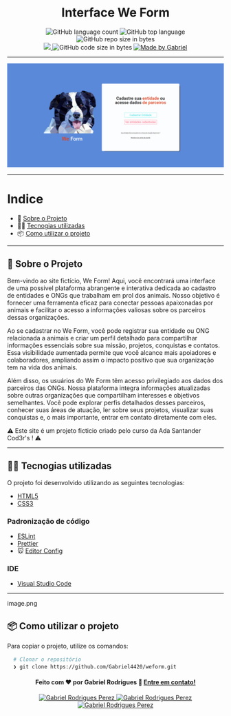 <h1 align="center">
   Interface We Form 
</h1>

<p align="center">
   <img alt="GitHub language count" src="https://img.shields.io/github/languages/count/Gabriel4420/weform">

  <img alt="GitHub top language" src="https://img.shields.io/github/languages/top/Gabriel4420/weform?logo=html">

  <img alt="GitHub repo size in bytes" src="https://img.shields.io/github/repo-size/Gabriel4420/weform?color=green">

  <br>
  
  <a href="https://www.codacy.com/manual/Gabriel4420/weform?utm_source=github.com&amp;utm_medium=referral&amp;utm_content=Gabriel4420/weform&amp;utm_campaign=Badge_Grade">
    <img src="https://app.codacy.com/project/badge/Grade/6dd6b46abeb14e99935a2b9ac5c6ede2"/>
  </a>
  
  <img alt="GitHub code size in bytes" src="https://img.shields.io/github/last-commit/Gabriel4420/weform">


  <a href="https://www.linkedin.com/in/gabriel-rodrigues-perez-2069b072/">
    <img alt="Made by Gabriel" src="https://img.shields.io/badge/made%20by-Gabriel-%2304D361">
  </a>
</p>

---

<p align="center">
  <img alt="Gif da Aplicação" src="./HomeApp.png" />
</p>

---

# Indice

- :rocket: [Sobre o Projeto](#rocket-sobre-o-projeto)
- 👨‍💻️ [Tecnogias utilizadas](#%EF%B8%8F-tecnogias-utilizadas)
- 📦️ [Como utilizar o projeto](#%EF%B8%8F-como-utilizar-o-projeto)
---

## :rocket: Sobre o Projeto

Bem-vindo ao site fictício, We Form! Aqui, você encontrará uma interface de uma possivel plataforma abrangente e interativa dedicada ao cadastro de entidades e ONGs que trabalham em prol dos animais. Nosso objetivo é fornecer uma ferramenta eficaz para conectar pessoas apaixonadas por animais e facilitar o acesso a informações valiosas sobre os parceiros dessas organizações.

Ao se cadastrar no We Form, você pode registrar sua entidade ou ONG relacionada a animais e criar um perfil detalhado para compartilhar informações essenciais sobre sua missão, projetos, conquistas e contatos. Essa visibilidade aumentada permite que você alcance mais apoiadores e colaboradores, ampliando assim o impacto positivo que sua organização tem na vida dos animais.

Além disso, os usuários do We Form têm acesso privilegiado aos dados dos parceiros das ONGs. Nossa plataforma integra informações atualizadas sobre outras organizações que compartilham interesses e objetivos semelhantes. Você pode explorar perfis detalhados desses parceiros, conhecer suas áreas de atuação, ler sobre seus projetos, visualizar suas conquistas e, o mais importante, entrar em contato diretamente com eles.

:warning: Este site é um projeto ficticio criado pelo curso da Ada Santander Cod3r's ! :warning:


---

## 👨‍💻️ Tecnogias utilizadas

O projeto foi desenvolvido utilizando as seguintes tecnologias:

- [HTML5](https://developer.mozilla.org/en-US/docs/Glossary/HTML5)
- [CSS3](https://developer.mozilla.org/en-US/docs/Learn/CSS)


### Padronização de código

  - [ESLint](https://eslint.org/)
  - [Prettier](https://prettier.io/)
  - :mouse: [Editor Config](https://editorconfig.org/)

### IDE

  - [Visual Studio Code](https://code.visualstudio.com/)

---
image.png
## 📦️ Como utilizar o projeto

Para copiar o projeto, utilize os comandos:

```bash
  # Clonar o repositório
  ❯ git clone https://github.com/Gabriel4420/weform.git

```


<h4 align="center">
  Feito com ❤️ por Gabriel Rodrigues 👋️ <a href="mailto:gabriel_rodrigues_perez@hotmail.com">Entre em contato!</a>
</h4>

<p align="center">

  <a href="https://www.linkedin.com/in/gabriel-rodrigues-perez-2069b072/">
    <img alt="Gabriel Rodrigues Perez" src="https://img.shields.io/badge/LinkedIn-Gabriel_Rodrigues-0e76a8?style=flat&logoColor=white&logo=linkedin">
  </a>
  <a href="https://www.facebook.com/gabriel.rodrigues.perez">
    <img alt="Gabriel Rodrigues Perez" src="https://img.shields.io/badge/Facebook-Gabriel_Rodrigues-1778F2?style=flat&logoColor=white&logo=facebook">
  </a>
  <a href="https://www.instagram.com/gabriel_rodrigues_perez/">
    <img alt="Gabriel Rodrigues Perez" src="https://img.shields.io/badge/Instagram-@gabriel4420-833AB4?style=flat&logoColor=white&logo=instagram">
  </a>
  
  
</p>